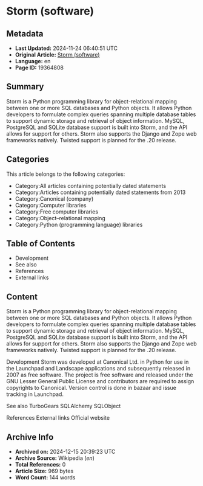 # Storm (software)

## Metadata
- **Last Updated:** 2024-11-24 06:40:51 UTC
- **Original Article:** [Storm (software)](https://en.wikipedia.org/wiki/Storm_(software))
- **Language:** en
- **Page ID:** 19364808

## Summary
Storm is a Python programming library for object-relational mapping between one or more SQL databases and Python objects.  It allows Python developers to formulate complex queries spanning multiple database tables to support dynamic storage and retrieval of object information.
MySQL, PostgreSQL and SQLite database support is built into Storm, and the API allows for support for others. Storm also supports the Django and Zope web frameworks natively. Twisted support is planned for the .20 release.

## Categories
This article belongs to the following categories:

- Category:All articles containing potentially dated statements
- Category:Articles containing potentially dated statements from 2013
- Category:Canonical (company)
- Category:Computer libraries
- Category:Free computer libraries
- Category:Object–relational mapping
- Category:Python (programming language) libraries

## Table of Contents

- Development
- See also
- References
- External links

## Content

Storm is a Python programming library for object-relational mapping between one or more SQL databases and Python objects.  It allows Python developers to formulate complex queries spanning multiple database tables to support dynamic storage and retrieval of object information.
MySQL, PostgreSQL and SQLite database support is built into Storm, and the API allows for support for others. Storm also supports the Django and Zope web frameworks natively. Twisted support is planned for the .20 release.

Development
Storm was developed at Canonical Ltd. in Python for use in the Launchpad and Landscape applications and subsequently released in 2007 as free software. The project is free software and released under the GNU Lesser General Public License and contributors are required to assign copyrights to Canonical. Version control is done in bazaar and issue tracking in Launchpad.

See also
TurboGears
SQLAlchemy
SQLObject

References
External links
Official website

## Archive Info
- **Archived on:** 2024-12-15 20:39:23 UTC
- **Archive Source:** Wikipedia (_en_)
- **Total References:** 0
- **Article Size:** 969 bytes
- **Word Count:** 144 words
